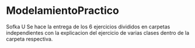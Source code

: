 # ModelamientoPractico
Sofka U
Se hace la entrega de los 6 ejercicios divididos en carpetas independientes
con la explicacion del ejercicio de varias clases dentro de la carpeta respectiva.
